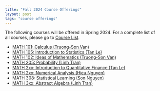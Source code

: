 ```yaml
---
title: "Fall 2024 Course Offerings"
layout: post
tags: "course offerings"
---
```

The following courses will be offered in Spring 2024. 
For a complete list of all courses, please go to [Course List](/course-list/).

- [MATH 101: Calculus (Truong-Son Van)](/course-list/#math-101-calculus)
- [MATH 105: Introduction to Statistics (Tan Le)](/course-list/#math-105-introduction-to-statistics)
- [MATH 102: Ideas of Mathematics (Truong-Son Van)](/course-list/#math-104-multidimensional-calculus)
- [MATH 205: Probability  (Linh Tran)](/course-list/#math-201-differential-equations)
- [MATH 2xx: Introduction to Quantitative Finance (Tan Le)]()
- [MATH 2xx: Numerical Analysis (Hieu Nguyen)]()
- [MATH 308: Statistical Learning (Son Nguyen)](/course-list/#math-308-statistical-learning)
- [MATH 3xx: Abstract Algebra (Linh Tran)]()
